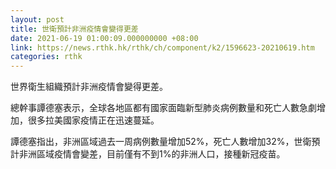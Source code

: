 ```yaml
---
layout: post
title: 世衛預計非洲疫情會變得更差
date: 2021-06-19 01:00:09.000000000 +08:00
link: https://news.rthk.hk/rthk/ch/component/k2/1596623-20210619.htm
categories: rthk
---
```


世界衛生組織預計非洲疫情會變得更差。

總幹事譚德塞表示，全球各地區都有國家面臨新型肺炎病例數量和死亡人數急劇增加，很多拉美國家疫情正在迅速蔓延。

譚德塞指出，非洲區域過去一周病例數量增加52%，死亡人數增加32%，世衛預計非洲區域疫情會變差，目前僅有不到1%的非洲人口，接種新冠疫苗。
